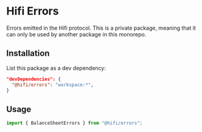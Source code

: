 # Hifi Errors

Errors emitted in the Hifi protocol. This is a private package, meaning that it can only be used by another package
in this monorepo.

## Installation

List this package as a dev dependency:

```json
"devDependencies": {
  "@hifi/errors": "workspace:*",
}
```

## Usage

```javascript
import { BalanceSheetErrors } from "@hifi/errors";
```
